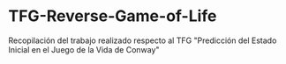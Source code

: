 # TFG-Reverse-Game-of-Life
Recopilación del trabajo realizado respecto al TFG "Predicción del Estado Inicial en el Juego de la Vida de Conway" 
